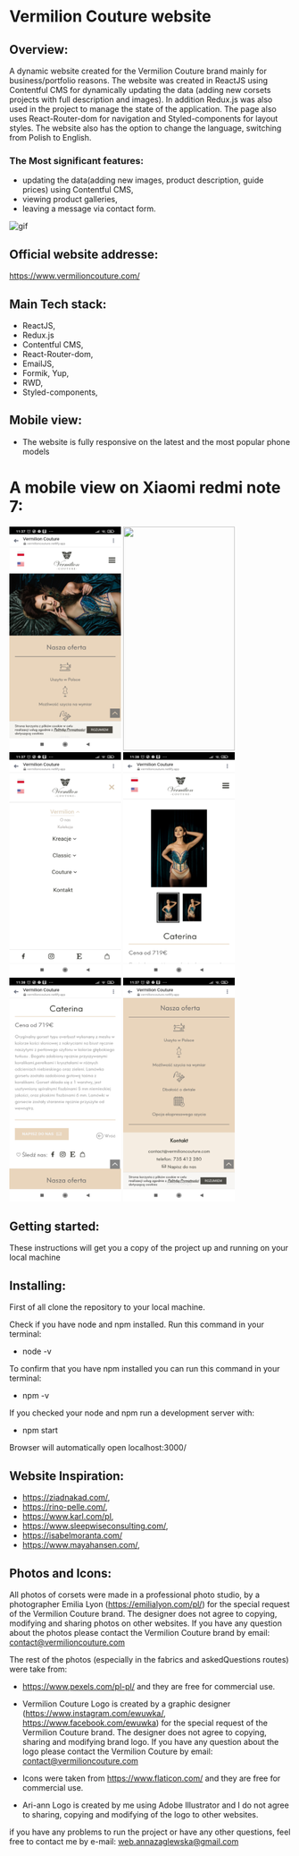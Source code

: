 # Vermilion Couture website

## Overview:

A dynamic website created for the Vermilion Couture brand mainly for business/portfolio reasons.
The website was created in ReactJS using Contentful CMS for dynamically updating the data (adding new corsets projects with full description and images). In addition Redux.js was also used in the project to manage the state of the application. The page also uses React-Router-dom for navigation and Styled-components for layout styles. The website also has the option to change the language, switching from Polish to English.

### The Most significant features:

- updating the data(adding new images, product description, guide prices) using Contentful CMS,
- viewing product galleries,
- leaving a message via contact form.

![gif](https://github.com/AZaglewska/Vermilion_Couture_Website/blob/main/src/assets/gif/Peek%202021-09-03%2011-16.gif)

## Official website addresse:

https://www.vermilioncouture.com/

## Main Tech stack:

- ReactJS,
- Redux.js
- Contentful CMS,
- React-Router-dom,
- EmailJS,
- Formik, Yup,
- RWD,
- Styled-components,

## Mobile view:

- The website is fully responsive on the latest and the most popular phone models

# A mobile view on Xiaomi redmi note 7:

<img src="https://github.com/AZaglewska/Vermilion_Couture_Website/blob/main/src/assets/mobieView/1630661971850.jpg" width="200" height="400" />
<img src="https://github.comAZaglewskaVermilion_Couture_Website/blob/main/src/assets/mobieView1630661971799.jpg" width="200" height="400" >

<img src="https://github.com/AZaglewska/Vermilion_Couture_Website/blob/main/src/assets/mobieView/1630661971828.jpg" width="200" height="400" />
<img src="https://github.com/AZaglewska/Vermilion_Couture_Website/blob/main/src/assets/mobieView/1630661971820.jpg" width="200" height="400" />
<img src="https://github.com/AZaglewska/Vermilion_Couture_Website/blob/main/src/assets/mobieView/1630661971814.jpg" width="200" height="400" />
<img src="https://github.com/AZaglewska/Vermilion_Couture_Website/blob/main/src/assets/mobieView/1630661971842.jpg" width="200" height="400" />

## Getting started:

These instructions will get you a copy of the project up and running on your local machine

## Installing:

First of all clone the repository to your local machine.

Check if you have node and npm installed. Run this command in your terminal:

- node -v

To confirm that you have npm installed you can run this command in your terminal:

- npm -v

If you checked your node and npm run a development server with:

- npm start

Browser will automatically open localhost:3000/

## Website Inspiration:

- https://ziadnakad.com/,
- https://rino-pelle.com/,
- https://www.karl.com/pl,
- https://www.sleepwiseconsulting.com/,
- https://isabelmoranta.com/
- https://www.mayahansen.com/,

## Photos and Icons:

All photos of corsets were made in a professional photo studio, by a photographer Emilia Lyon (https://emilialyon.com/pl/) for the special request of the Vermilion Couture brand. The designer does not agree to copying, modifying and sharing photos on other websites. If you have any question about the photos please contact the Vermilion Couture brand by email: contact@vermilioncouture.com

The rest of the photos (especially in the fabrics and askedQuestions routes) were take from:

- https://www.pexels.com/pl-pl/ and they are free for commercial use.

- Vermilion Couture Logo is created by a graphic designer (https://www.instagram.com/ewuwka/, https://www.facebook.com/ewuwka) for the special request of the Vermilion Couture brand. The designer does not agree to copying, sharing and modifying brand logo. If you have any question about the logo please contact the Vermilion Couture by email: contact@vermilioncouture.com

- Icons were taken from https://www.flaticon.com/ and they are free for commercial use.

- Ari-ann Logo is created by me using Adobe Illustrator and I do not agree to sharing, copying and modifying of the logo to other websites.

if you have any problems to run the project or have any other questions, feel free to contact me by e-mail:
web.annazaglewska@gmail.com
